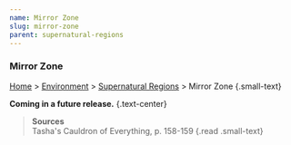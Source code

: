 ```yaml
---
name: Mirror Zone
slug: mirror-zone
parent: supernatural-regions
---
```

### Mirror Zone
[Home](dm-operations-center) > [Environment](environment-menu) > [Supernatural Regions](supernatural-regions) > Mirror Zone {.small-text}

**Coming in a future release.** {.text-center}

> **Sources** <br/>
> Tasha's Cauldron of Everything, p. 158-159
{.read .small-text}
